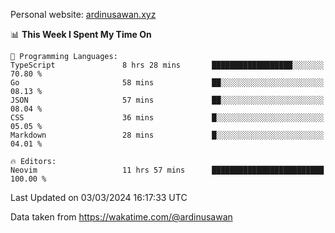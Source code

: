 Personal website: [ardinusawan.xyz](https://ardinusawan.xyz)

<!--START_SECTION:waka-->
📊 **This Week I Spent My Time On** 

```text
💬 Programming Languages: 
TypeScript               8 hrs 28 mins       ██████████████████░░░░░░░   70.80 % 
Go                       58 mins             ██░░░░░░░░░░░░░░░░░░░░░░░   08.13 % 
JSON                     57 mins             ██░░░░░░░░░░░░░░░░░░░░░░░   08.04 % 
CSS                      36 mins             █░░░░░░░░░░░░░░░░░░░░░░░░   05.05 % 
Markdown                 28 mins             █░░░░░░░░░░░░░░░░░░░░░░░░   04.01 % 

🔥 Editors: 
Neovim                   11 hrs 57 mins      █████████████████████████   100.00 % 
```


 Last Updated on 03/03/2024 16:17:33 UTC
<!--END_SECTION:waka-->
Data taken from https://wakatime.com/@ardinusawan
